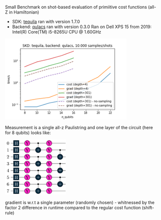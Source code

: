 Small Benchmark on shot-based evaluation of primiitive cost functions (all-Z in Hamiltonian)
- SDK: [tequila](https://github.com/tequilahub/tequila) ran with version 1.7.0
- Backend: [qulacs](https://github.com/qulacs/qulacs) ran with version 0.3.0
Ran on Dell XPS 15 from 2019: Intel(R) Core(TM) i5-8265U CPU @ 1.60GHz  

<img src="timings_tq_qulacs.png" width=400>

Measurement is a single all-z Paulistring and one layer of the circuit (here for 8 qubits) looks like:

<img src="circuit_8_1.png" width=200> 

gradient is w.r.t a single parameter (randomly chosen) - whitnessed by the factor 2 difference in runtime compared to the regular cost function (shift-rule)
